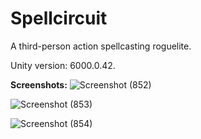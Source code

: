 # Spellcircuit

A third-person action spellcasting roguelite.

Unity version: 6000.0.42.

<b>Screenshots:</b>
![Screenshot (852)](https://github.com/user-attachments/assets/7f95b72f-5735-471c-a1af-474edd96a142)

![Screenshot (853)](https://github.com/user-attachments/assets/4dc1a27d-7d42-4e9d-8106-a41403165367)

![Screenshot (854)](https://github.com/user-attachments/assets/d79fc828-9fc1-4645-b87e-43d9fd17af26)
